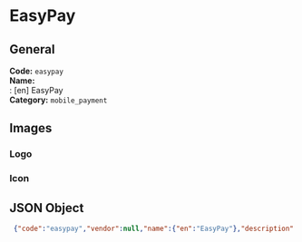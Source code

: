 # EasyPay 
## General 
**Code:** `easypay`  
**Name:**  
:	[en] EasyPay  
**Category:** `mobile_payment`  
## Images 
### Logo 
### Icon 
## JSON Object 
```json
 {"code":"easypay","vendor":null,"name":{"en":"EasyPay"},"description":null,"countries":null,"category":"mobile_payment"}```  
